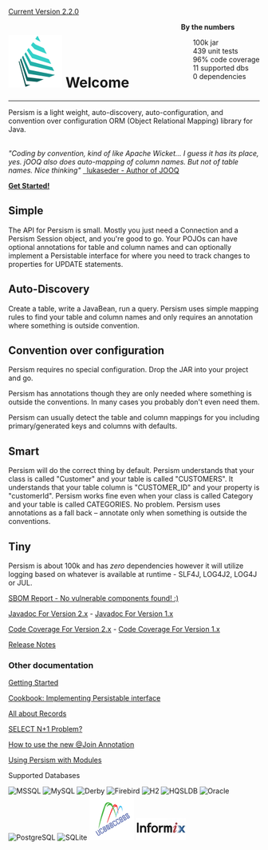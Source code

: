 [Current Version 2.2.0](release-notes.md)

<!-- ??? -->
<div style="float: right">
<span style="font-weight: bold">By the numbers</span>
<ul> 
<li style="list-style-type:none;">
100k jar
</li>
<li style="list-style-type:none;">
439 unit tests
</li>
<li style="list-style-type:none;">
96% code coverage
</li>
<li style="list-style-type:none;">
11 supported dbs
</li>
<li style="list-style-type:none;">
0 dependencies
</li>
</ul> 
</div>

# ![](img/logo2.png) Welcome
<hr>
Persism is a light weight, auto-discovery, auto-configuration, and convention over configuration ORM (Object Relational Mapping) library for Java.
<br>
<br>


<span style="font-style: italic"> "Coding by convention, kind of like Apache Wicket... I guess it has its place, yes. jOOQ also does auto-mapping of column names. But not of table names. Nice thinking" </span>
<a href="https://www.reddit.com/r/java/comments/1hxgrc/jooqs_reason_for_being_compared_to_jpa_linq_jdbc/cb1hgnw/">&nbsp; lukaseder - Author of JOOQ</a>

[**Get Started!**](/manual2.md)

## Simple

The API for Persism is small. Mostly you just need a Connection and a Persism Session object, and you're good to go.
Your POJOs can have optional annotations for table and column names and can optionally implement a Persistable interface
for where you need to track changes to properties for UPDATE statements.

## Auto-Discovery
Create a table, write a JavaBean, run a query. Persism uses simple mapping rules to
find your table and column names and only requires an annotation where
something is outside convention.

## Convention over configuration
Persism requires no special configuration. Drop the JAR into your project and go.

Persism has annotations though they are only needed where something is outside the conventions. 
In many cases you probably don't even need them.

Persism can usually detect the table and column mappings for you including primary/generated
keys and columns with defaults.

## Smart
Persism will do the correct thing by default. Persism understands that your class is called 
"Customer" and your table is called "CUSTOMERS". It understands that your table column is 
"CUSTOMER_ID" and your property is "customerId". Persism works fine even 
when your class is called Category and your table is called CATEGORIES. No problem. 
Persism uses annotations as a fall back – 
annotate only when something is outside the conventions.

## Tiny
Persism is about 100k and has *zero* dependencies however it will utilize logging based on whatever is available 
at runtime - SLF4J, LOG4J2, LOG4J or JUL.

[SBOM Report - No vulnerable components found! :)](https://sbom.lift.sonatype.com/report/T1-a0368c8f29fdaa555824-66b418a0fe091-1648406946-e5c74ce579764856a8195d8633609be0)

[Javadoc For Version 2.x](/javadoc/persism2/index.html) - [Javadoc For Version 1.x](/javadoc/persism1/index.html)

[Code Coverage For Version 2.x](/coverage/persism2/index.html) - [Code Coverage For Version 1.x](/coverage/persism1/index.html)

[Release Notes](/release-notes.md)

### Other documentation

[Getting Started](/manual2.md)

[Cookbook: Implementing Persistable interface](cookbook-persistable.md)

[All about Records](records.md)

[SELECT N+1 Problem?](n+1.md)

[How to use the new @Join Annotation](join.md)

[Using Persism with Modules](modules.md)

Supported Databases

![MSSQL](img/mssql.png) ![MySQL](img/mysql.png) ![Derby](img/derby.png) ![Firebird](img/firebird.png) ![H2](img/h2.png) ![HQSLDB](img/hsqldb.jpg) ![Oracle](img/oracle.png) ![PostgreSQL](img/postgresql.png) ![SQLite](img/sqlite.png) ![UCanAccess](img/ucanaccess.png) ![Informix](img/informix.jpg)
